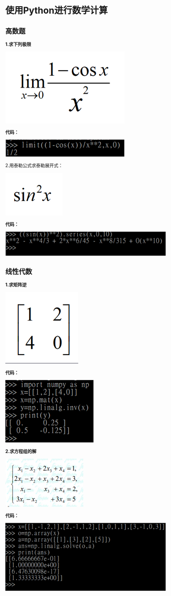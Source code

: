# **使用Python进行数学计算**

## **高数题**
**1.求下列极限**

![](images/十/6.png)


**代码：**

![](images/十/1.png)

2.用泰勒公式求泰勒展开式：

![](images/十/7.png)

**代码：**

![](images/十/2.png)


## **线性代数**
**1.求矩阵逆**

![](images/十/8.png)

**代码：**

![](images/十/3.png)

**2.求方程组的解**

![](images/十/4.png)


**代码：**

![](images/十/5.png)



